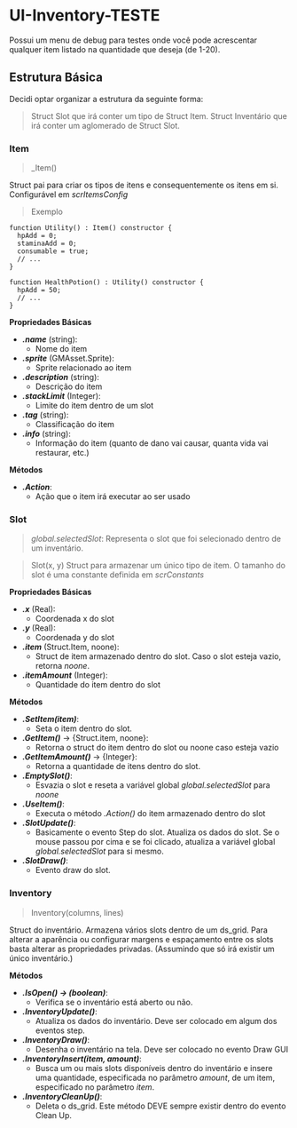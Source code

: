 # UI-Inventory-TESTE
Possui um menu de debug para testes onde você pode acrescentar qualquer item listado na quantidade que deseja (de 1-20).

## Estrutura Básica
Decidi optar organizar a estrutura da seguinte forma:

> Struct Slot que irá conter um tipo de Struct Item.
> Struct Inventário que irá conter um aglomerado de Struct Slot.

### Item
> _Item()

Struct pai para criar os tipos de itens e consequentemente os itens em si. Configurável em _scrItemsConfig_

>Exemplo

```gml
function Utility() : Item() constructor {
  hpAdd = 0;
  staminaAdd = 0;
  consumable = true;
  // ...
}

function HealthPotion() : Utility() constructor {
  hpAdd = 50;
  // ...
}
```

**Propriedades Básicas**
- **_.name_** (string):
  - Nome do item
- **_.sprite_** (GMAsset.Sprite):
  - Sprite relacionado ao item
- **_.description_** (string):
  - Descrição do item
- **_.stackLimit_** (Integer):
  - Limite do item dentro de um slot
- **_.tag_** (string):
  - Classificação do item
- **_.info_** (string):
  - Informação do item (quanto de dano vai causar, quanta vida vai restaurar, etc.)

**Métodos**
- **_.Action_**:
  - Ação que o item irá executar ao ser usado

### Slot
> _global.selectedSlot_: Representa o slot que foi selecionado dentro de um inventário.

> Slot(x, y)
Struct para armazenar um único tipo de item. O tamanho do slot é uma constante definida em _scrConstants_

**Propriedades Básicas**
- **_.x_** (Real):
  - Coordenada x do slot
- **_.y_** (Real):
  - Coordenada y do slot
- **_.item_** (Struct.Item, noone):
  - Struct de item armazenado dentro do slot. Caso o slot esteja vazio, retorna _noone_.
- **_.itemAmount_** (Integer):
  - Quantidade do item dentro do slot

**Métodos**
- **_.SetItem(item)_**:
  - Seta o item dentro do slot.
- **_.GetItem()_** -> {Struct.item, noone}:
  - Retorna o struct do item dentro do slot ou noone caso esteja vazio
- **_.GetItemAmount()_** -> {Integer}:
  - Retorna a quantidade de itens dentro do slot.
- **_.EmptySlot()_**:
  - Esvazia o slot e reseta a variável global _global.selectedSlot_ para _noone_
- **_.UseItem()_**:
  - Executa o método _.Action()_ do item armazenado dentro do slot
- **_.SlotUpdate()_**:
  - Basicamente o evento Step do slot. Atualiza os dados do slot. Se o mouse passou por cima e se foi clicado, atualiza a variável global _global.selectedSlot_ para si mesmo.
- **_.SlotDraw()_**:
  - Evento draw do slot.
### Inventory
> Inventory(columns, lines)

Struct do inventário. Armazena vários slots dentro de um ds_grid. Para alterar a aparência ou configurar margens e espaçamento entre os slots basta alterar as propriedades privadas. (Assumindo que só irá existir um único inventário.)

**Métodos**
- **_.IsOpen() -> (boolean)_**:
  - Verifica se o inventário está aberto ou não.
- **_.InventoryUpdate()_**:
  - Atualiza os dados do inventário. Deve ser colocado em algum dos eventos step.
- **_.InventoryDraw()_**:
  - Desenha o inventário na tela. Deve ser colocado no evento Draw GUI
- **_.InventoryInsert(item, amount)_**:
  - Busca um ou mais slots disponíveis dentro do inventário e insere uma quantidade, especificada no parâmetro _amount_, de um item, especificado no parâmetro _item_.
- **_.InventoryCleanUp()_**:
  - Deleta o ds_grid. Este método DEVE sempre existir dentro do evento Clean Up.
